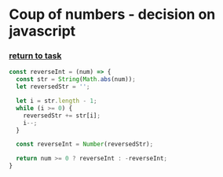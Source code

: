 # Coup of numbers - decision on javascript

### [return to task](README.md)

```javascript
const reverseInt = (num) => {
  const str = String(Math.abs(num));
  let reversedStr = '';

  let i = str.length - 1;
  while (i >= 0) {
    reversedStr += str[i];
    i--;
  }

  const reverseInt = Number(reversedStr);

  return num >= 0 ? reverseInt : -reverseInt;
}
```
